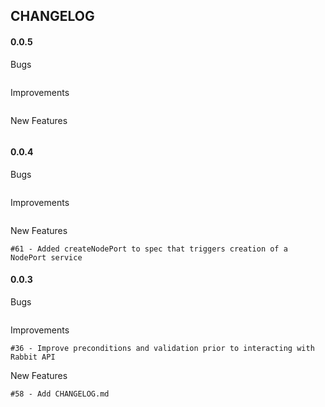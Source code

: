 ## CHANGELOG

#### 0.0.5
Bugs
```
```

Improvements
```
```

New Features
```
```

#### 0.0.4

Bugs
```
```

Improvements
```
```

New Features
```
#61 - Added createNodePort to spec that triggers creation of a NodePort service
```

#### 0.0.3

Bugs
```
```

Improvements
```
#36 - Improve preconditions and validation prior to interacting with Rabbit API
```

New Features
```
#58 - Add CHANGELOG.md
```


